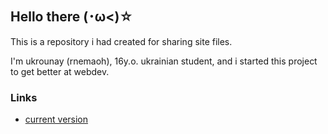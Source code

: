 ## Hello there (･ω<)☆

This is a repository i had created for sharing site files.

I'm ukrounay (rnemaoh), 16y.o. ukrainian student, and i started this project to get better at webdev.

### Links

- [current version](https://dev.nemeleon.com/static/)
